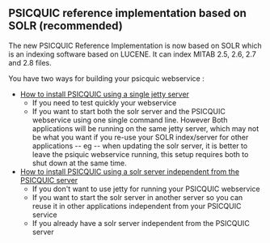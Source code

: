## PSICQUIC reference implementation based on SOLR (recommended) ##

The new PSICQUIC Reference Implementation is now based on SOLR which is an indexing software based on LUCENE. It can index MITAB 2.5, 2.6, 2.7 and 2.8 files.

You have two ways for building your psicquic webservice :

  * [How to install PSICQUIC using a single jetty server](HowToInstallPsicquicAndSolrJetty.md)
    * If you need to test quickly your webservice
    * If you want to start both the solr server and the PSICQUIC webservice using one single command line. However Both applications will be running on the same jetty server, which may not be what you want if you re-use your SOLR index/server for other applications -- eg -- when updating the solr server, it is better to leave the psiquic webservice running, this setup requires both to shut down at the same time.
  * [How to install PSICQUIC using a solr server independent from the PSICQUIC server](HowToInstallPsicquicSolrDifferentServers.md)
    * If you don't want to use jetty for running your PSICQUIC webservice
    * If you want to start the solr server in another server so you can reuse it in other applications independent from your PSICQUIC service
    * If you already have a solr server independent from the PSICQUIC server


